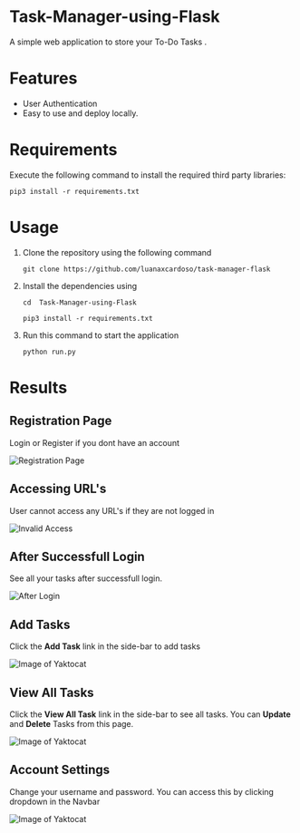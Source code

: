 # Task-Manager-using-Flask

A simple web application to store your To-Do Tasks .

# Features

- User Authentication
- Easy to use and deploy locally.

# Requirements

Execute the following command to install the required third party libraries:

```pip3 install -r requirements.txt```

# Usage

1. Clone the repository using the following command
    
    ```git clone https://github.com/luanaxcardoso/task-manager-flask```

2. Install the dependencies using

    ```cd  Task-Manager-using-Flask```
    
    ```pip3 install -r requirements.txt```

3. Run this command to start the application

    ```python run.py```

# Results

## Registration Page
Login or Register if you dont have an account

![Registration Page](output/register.png)

## Accessing URL's 
User cannot access any URL's if they are not logged in

![Invalid Access](output/invalid-access.png)

## After Successfull Login
See all your tasks after successfull login.

![After Login](output/after-login.png)

## Add Tasks
Click the **Add Task** link in the side-bar to add tasks

![Image of Yaktocat](output/add-task.png)

## View All Tasks
Click the **View All Task** link in the side-bar to see all tasks. You can **Update** and **Delete** Tasks from this page.

![Image of Yaktocat](output/all-tasks.png)

## Account Settings
Change your username and password. You can access this by clicking dropdown in the Navbar

![Image of Yaktocat](output/account-settings.png)

